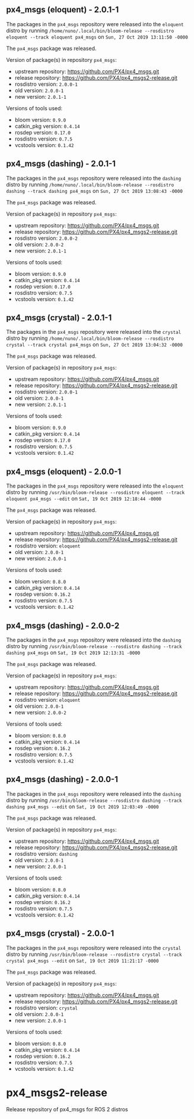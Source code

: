 ## px4_msgs (eloquent) - 2.0.1-1

The packages in the `px4_msgs` repository were released into the `eloquent` distro by running `/home/nuno/.local/bin/bloom-release --rosdistro eloquent --track eloquent px4_msgs` on `Sun, 27 Oct 2019 13:11:50 -0000`

The `px4_msgs` package was released.

Version of package(s) in repository `px4_msgs`:

- upstream repository: https://github.com/PX4/px4_msgs.git
- release repository: https://github.com/PX4/px4_msgs2-release.git
- rosdistro version: `2.0.0-1`
- old version: `2.0.0-1`
- new version: `2.0.1-1`

Versions of tools used:

- bloom version: `0.9.0`
- catkin_pkg version: `0.4.14`
- rosdep version: `0.17.0`
- rosdistro version: `0.7.5`
- vcstools version: `0.1.42`


## px4_msgs (dashing) - 2.0.1-1

The packages in the `px4_msgs` repository were released into the `dashing` distro by running `/home/nuno/.local/bin/bloom-release --rosdistro dashing --track dashing px4_msgs` on `Sun, 27 Oct 2019 13:08:43 -0000`

The `px4_msgs` package was released.

Version of package(s) in repository `px4_msgs`:

- upstream repository: https://github.com/PX4/px4_msgs.git
- release repository: https://github.com/PX4/px4_msgs2-release.git
- rosdistro version: `2.0.0-2`
- old version: `2.0.0-2`
- new version: `2.0.1-1`

Versions of tools used:

- bloom version: `0.9.0`
- catkin_pkg version: `0.4.14`
- rosdep version: `0.17.0`
- rosdistro version: `0.7.5`
- vcstools version: `0.1.42`


## px4_msgs (crystal) - 2.0.1-1

The packages in the `px4_msgs` repository were released into the `crystal` distro by running `/home/nuno/.local/bin/bloom-release --rosdistro crystal --track crystal px4_msgs` on `Sun, 27 Oct 2019 13:04:32 -0000`

The `px4_msgs` package was released.

Version of package(s) in repository `px4_msgs`:

- upstream repository: https://github.com/PX4/px4_msgs.git
- release repository: https://github.com/PX4/px4_msgs2-release.git
- rosdistro version: `2.0.0-1`
- old version: `2.0.0-1`
- new version: `2.0.1-1`

Versions of tools used:

- bloom version: `0.9.0`
- catkin_pkg version: `0.4.14`
- rosdep version: `0.17.0`
- rosdistro version: `0.7.5`
- vcstools version: `0.1.42`


## px4_msgs (eloquent) - 2.0.0-1

The packages in the `px4_msgs` repository were released into the `eloquent` distro by running `/usr/bin/bloom-release --rosdistro eloquent --track eloquent px4_msgs --edit` on `Sat, 19 Oct 2019 12:18:44 -0000`

The `px4_msgs` package was released.

Version of package(s) in repository `px4_msgs`:

- upstream repository: https://github.com/PX4/px4_msgs.git
- release repository: https://github.com/PX4/px4_msgs2-release.git
- rosdistro version: `eloquent`
- old version: `2.0.0-1`
- new version: `2.0.0-1`

Versions of tools used:

- bloom version: `0.8.0`
- catkin_pkg version: `0.4.14`
- rosdep version: `0.16.2`
- rosdistro version: `0.7.5`
- vcstools version: `0.1.42`


## px4_msgs (dashing) - 2.0.0-2

The packages in the `px4_msgs` repository were released into the `dashing` distro by running `/usr/bin/bloom-release --rosdistro dashing --track dashing px4_msgs` on `Sat, 19 Oct 2019 12:13:31 -0000`

The `px4_msgs` package was released.

Version of package(s) in repository `px4_msgs`:

- upstream repository: https://github.com/PX4/px4_msgs.git
- release repository: https://github.com/PX4/px4_msgs2-release.git
- rosdistro version: `eloquent`
- old version: `2.0.0-1`
- new version: `2.0.0-2`

Versions of tools used:

- bloom version: `0.8.0`
- catkin_pkg version: `0.4.14`
- rosdep version: `0.16.2`
- rosdistro version: `0.7.5`
- vcstools version: `0.1.42`


## px4_msgs (dashing) - 2.0.0-1

The packages in the `px4_msgs` repository were released into the `dashing` distro by running `/usr/bin/bloom-release --rosdistro dashing --track dashing px4_msgs --edit` on `Sat, 19 Oct 2019 12:03:49 -0000`

The `px4_msgs` package was released.

Version of package(s) in repository `px4_msgs`:

- upstream repository: https://github.com/PX4/px4_msgs.git
- release repository: https://github.com/PX4/px4_msgs2-release.git
- rosdistro version: `dashing`
- old version: `2.0.0-1`
- new version: `2.0.0-1`

Versions of tools used:

- bloom version: `0.8.0`
- catkin_pkg version: `0.4.14`
- rosdep version: `0.16.2`
- rosdistro version: `0.7.5`
- vcstools version: `0.1.42`


## px4_msgs (crystal) - 2.0.0-1

The packages in the `px4_msgs` repository were released into the `crystal` distro by running `/usr/bin/bloom-release --rosdistro crystal --track crystal px4_msgs --edit` on `Sat, 19 Oct 2019 11:21:17 -0000`

The `px4_msgs` package was released.

Version of package(s) in repository `px4_msgs`:

- upstream repository: https://github.com/PX4/px4_msgs.git
- release repository: https://github.com/PX4/px4_msgs2-release.git
- rosdistro version: `crystal`
- old version: `2.0.0-1`
- new version: `2.0.0-1`

Versions of tools used:

- bloom version: `0.8.0`
- catkin_pkg version: `0.4.14`
- rosdep version: `0.16.2`
- rosdistro version: `0.7.5`
- vcstools version: `0.1.42`


# px4_msgs2-release
Release repository of px4_msgs for ROS 2 distros
